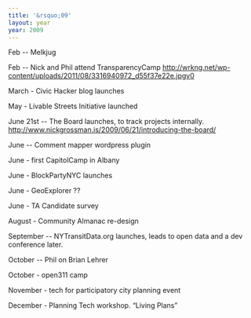 ```yaml
---
title: '&rsquo;09'
layout: year
year: 2009
---
```



Feb -- Melkjug

Feb -- Nick and Phil attend TransparencyCamp http://wrkng.net/wp-content/uploads/2011/08/3316940972_d55f37e22e.jpgv0

March - Civic Hacker blog launches

May - Livable Streets Initiative launched

June 21st -- The Board launches, to track projects internally. http://www.nickgrossman.is/2009/06/21/introducing-the-board/

June -- Comment mapper wordpress plugin

June - first CapitolCamp in Albany

June - BlockPartyNYC launches

June - GeoExplorer ??

June - TA Candidate survey

August - Community Almanac re-design

September -- NYTransitData.org launches, leads to open data and a dev conference later.
 
October -- Phil on Brian Lehrer

October - open311 camp


November - tech for participatory city planning event

December - Planning Tech workshop. “Living Plans”

